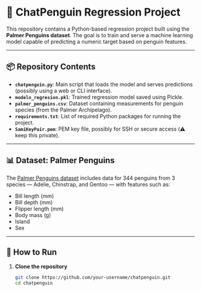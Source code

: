 # 🐧 ChatPenguin Regression Project

This repository contains a Python-based regression project built using the **Palmer Penguins dataset**. The goal is to train and serve a machine learning model capable of predicting a numeric target based on penguin features.

---

## 📦 Repository Contents

- **`chatpenguin.py`**: Main script that loads the model and serves predictions (possibly using a web or CLI interface).
- **`modelo_regresion.pkl`**: Trained regression model saved using Pickle.
- **`palmer_penguins.csv`**: Dataset containing measurements for penguin species (from the Palmer Archipelago).
- **`requirements.txt`**: List of required Python packages for running the project.
- **`SamiKeyPair.pem`**: PEM key file, possibly for SSH or secure access (⚠️ keep this private).

---

## 📊 Dataset: Palmer Penguins

The [Palmer Penguins dataset](https://github.com/allisonhorst/palmerpenguins) includes data for 344 penguins from 3 species — Adelie, Chinstrap, and Gentoo — with features such as:

- Bill length (mm)
- Bill depth (mm)
- Flipper length (mm)
- Body mass (g)
- Island
- Sex

---

## 🚀 How to Run

1. **Clone the repository**

   ```bash
   git clone https://github.com/your-username/chatpenguin.git
   cd chatpenguin
